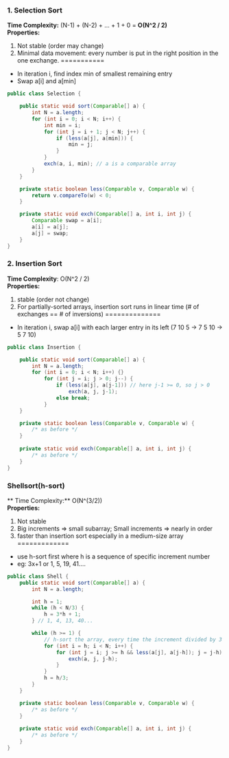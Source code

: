 ### 1. Selection Sort

**Time Complexity:** (N-1) + (N-2) + ... + 1 + 0 = **O(N^2 / 2)** <br>
**Properties:**
1. Not stable (order may change) 
2. Minimal data movement: every number is put in the right position in the one exchange.
===========
* In iteration i, find index min of smallest remaining entry
* Swap a[i] and a[min]

```java
public class Selection {

	public static void sort(Comparable[] a) {
		int N = a.length;
		for (int i = 0; i < N; i++) {
			int min = i;
			for (int j = i + 1; j < N; j++) {
				if (less(a[j], a[min])) {
					min = j;
				}
			}
			exch(a, i, min); // a is a comparable array
		}
	}

	private static boolean less(Comparable v, Comparable w) {
		return v.compareTo(w) < 0;
	}

	private static void exch(Comparable[] a, int i, int j) {
		Comparable swap = a[i];
		a[i] = a[j];
		a[j] = swap;
	}
}

```



### 2. Insertion Sort

**Time Complexity**: O(N^2 / 2) <br>
**Properties:**
1. stable (order not change) 
2. For partially-sorted arrays, insertion sort runs in linear time (# of exchanges == # of inversions)
==============
* In iteration i, swap a[i] with each larger entry in its left (7 10 5 -> 7 5 10 -> 5 7 10)

```java
public class Insertion {

	public static void sort(Comparable[] a) {
		int N = a.length;
		for (int i = 0; i < N; i++) {}
			for (int j = i; j > 0; j--) {
				if (less(a[j], a[j-1])) // here j-1 >= 0, so j > 0
					exch(a, j, j-1);
				else break;
			}
	}

	private static boolean less(Comparable v, Comparable w) {
		/* as before */
	}
	
	private static void exch(Comparable[] a, int i, int j) {
		/* as before */
	}
}
```

### Shellsort(h-sort)
** Time Complexity:**  O(N^(3/2)) <br>
**Properties:**
1. Not stable 
2. Big increments => small subarray; Small increments => nearly in order 
3. faster than insertion sort especially in a medium-size array
=============
* use h-sort first where h is a sequence of specific increment number
* eg: 3x+1 or 1, 5, 19, 41....

```java
public class Shell {
	public static void sort(Comparable[] a) {
		int N = a.length;

		int h = 1;
		while (h < N/3) {
			h = 3*h + 1;
		} // 1, 4, 13, 40...

		while (h >= 1) {
			// h-sort the array, every time the increment divided by 3
			for (int i = h; i < N; i++) {
				for (int j = i; j >= h && less(a[j], a[j-h]); j = j-h) {
					exch(a, j, j-h);
				}
			}
			h = h/3;
		}
	}

	private static boolean less(Comparable v, Comparable w) {
		/* as before */
	}
	
	private static void exch(Comparable[] a, int i, int j) {
		/* as before */
	}
}
```
